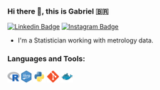 ### Hi there 👋, this is Gabriel :brazil:
[![Linkedin Badge](https://img.shields.io/badge/-LinkedIn-0e76a8?style=flat-square&logo=Linkedin&logoColor=white)](https://www.linkedin.com/in/gabriel-fonseca-sarmanho-a6988239/)
[![Instagram Badge](https://img.shields.io/badge/-Instagram-e4405f?style=flat-square&logo=Instagram&logoColor=white)](https://instagram.com/gfsarmanho/)
- I'm a Statistician working with metrology data.

### Languages and Tools:
<code><img height="27" src="https://raw.githubusercontent.com/devicons/devicon/master/icons/r/r-original.svg" alt="r"></code>
<code><img height="27" src="https://raw.githubusercontent.com/rstudio/shiny/master/man/figures/logo.png" alt="shiny"></code>
<code><img height="27" src="https://raw.githubusercontent.com/devicons/devicon/master/icons/python/python-original.svg" alt="r"></code>
<code><img height="27" src="https://raw.githubusercontent.com/devicons/devicon/master/icons/git/git-original.svg" alt="git"></code>
<code><img height="27" src="https://raw.githubusercontent.com/devicons/devicon/master/icons/docker/docker-original.svg" alt="git"></code>

<!--
**gfsarmanho/gfsarmanho** is a ✨ _special_ ✨ repository because its `README.md` (this file) appears on your GitHub profile.
-->
